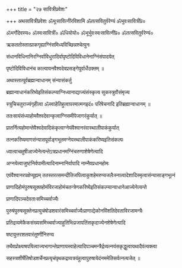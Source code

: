 +++
title = "२७ सावित्रीप्रवेशः"

+++
अथसावित्रीप्रवेशः ॐभूःसावित्नींरविशामि ॐतत्सवितुर्वरेण्यं ॐभुवःसावित्रींप्र०

ॐभर्गोदेवस्य० ॐस्वःसावित्रीं० ॐधियोयो० ॐभूर्भुवःस्वःसावित्नींप्र० ॐतत्सवितुर्वरेण्यं०

ऋकततोस्तात्प्राकगृह्याग्निंसमिध्यविच्छिन्नश्चेत्पुनः

संधानविधिनानिरग्निर्वाविधुरादिर्वापृष्टोदिविविधानेनाग्निंसंपादयेत्

पृष्टोदिविविधानंच कात्यायनवैश्वदेवप्रसङ्गेपूर्वार्धेउक्तम् ॥

अथास्तात्पूर्वब्रह्मान्वाधानम् संन्यासंकर्तु

ब्रह्मान्वाधानंकरिष्येइतिसंकल्प्याग्निध्यानाद्याज्यंसंस्कृत्य सुकस्त्रुवौसंमृज्य

स्त्रुचिचतुराज्यंगृहीत्वा ॐस्वाहेतिहुत्वापरमात्मनइदं० परिषेचनादि इतिब्रह्मान्वाधानम् ॥

ततःसायंसंध्याहोमवैश्वदेवान्कृत्वाग्निसमीपेजागरंकुर्यात् ॥

प्रातर्नित्यहोमान्तेवैश्वदेवादिकंकृत्वाग्नेयंवैश्वानरंवास्थालीपाकंकुर्यात्

तत्नकरिष्यमाणसंन्यासपूर्वाङ्गभूतमग्नेयस्थालीपाकंकरिष्यइतिसंकल्पः

ध्यात्वाचक्षुषीआज्येनेत्यन्ते‍ऽत्रप्रधानमग्निंचरुणाशेषेणेत्यादि

अग्नयेत्वाजुष्टंनिर्वपामीत्यादिनाम्नानिर्वापादि नाम्नैवप्रधानहोमः

एवंवैश्वानरपक्षेप्यूह्यम् ततस्तरत्समन्दीतिजपित्वाकुशहेमरुप्यजलैःस्नात्वादेशादिस्मृत्वासंन्यासाङ्गभूत्नं

प्राणादिहोमंपुरुषसूक्तहोमंविरजाहोमंचतन्त्रेणकरिष्येइतिसंकल्प्यान्वाधानेआज्येनेत्यन्ते

प्राणादिपञ्चदेवताःसमिच्चर्वाज्यैः

पुरुषंपुरुषसूक्तेनप्रत्युचंषोडशवारंसमिच्चर्वाज्यैःप्राणाद्येकोनविंशतिदेवताविरजामन्त्रैः

प्रतिद्रव्यमेकैकसंख्यसमिच्चर्वाज्याहुतिभिःप्रजापतिंसकृदाज्येनशेषेणेत्यादि

षष्टयुत्तरशतवारंतूष्णींनिरुप्य

तथैवप्रोक्ष्यश्रपयित्वाज्यभागान्तेप्राणायस्वाहेत्यादिपञ्चमन्त्रैर्द्रव्यत्नयंसकृद्धुत्वायथादैवंत्यक्त्वा

सहस्त्रशीर्षेतिषोडशर्चेनप्रत्यृचंपृथकद्रव्यत्रयंहुत्वापुरुषायेदंनममेतिसर्वत्नत्यजेत् ॥

